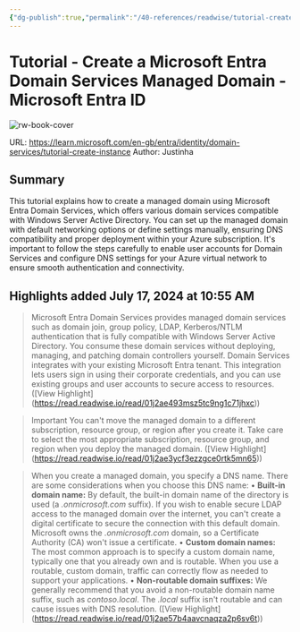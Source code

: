 ```yaml
---
{"dg-publish":true,"permalink":"/40-references/readwise/tutorial-create-a-microsoft-entra-domain-services-managed-domain-microsoft-entra-id/","tags":["rw/articles"]}
---
```


# Tutorial - Create a Microsoft Entra Domain Services Managed Domain - Microsoft Entra ID

![rw-book-cover](https://learn.microsoft.com/en-us/media/open-graph-image.png)
  
URL: https://learn.microsoft.com/en-gb/entra/identity/domain-services/tutorial-create-instance
Author: Justinha

## Summary

This tutorial explains how to create a managed domain using Microsoft Entra Domain Services, which offers various domain services compatible with Windows Server Active Directory. You can set up the managed domain with default networking options or define settings manually, ensuring DNS compatibility and proper deployment within your Azure subscription. It's important to follow the steps carefully to enable user accounts for Domain Services and configure DNS settings for your Azure virtual network to ensure smooth authentication and connectivity.

## Highlights added July 17, 2024 at 10:55 AM
>Microsoft Entra Domain Services provides managed domain services such as domain join, group policy, LDAP, Kerberos/NTLM authentication that is fully compatible with Windows Server Active Directory. You consume these domain services without deploying, managing, and patching domain controllers yourself. Domain Services integrates with your existing Microsoft Entra tenant. This integration lets users sign in using their corporate credentials, and you can use existing groups and user accounts to secure access to resources. ([View Highlight] (https://read.readwise.io/read/01j2ae493msz5tc9ng1c71jhxc))


>Important
>You can't move the managed domain to a different subscription, resource group, or region after you create it. Take care to select the most appropriate subscription, resource group, and region when you deploy the managed domain. ([View Highlight] (https://read.readwise.io/read/01j2ae3ycf3ezzgce0rtk5mn65))


>When you create a managed domain, you specify a DNS name. There are some considerations when you choose this DNS name:
>• **Built-in domain name:** By default, the built-in domain name of the directory is used (a *.onmicrosoft.com* suffix). If you wish to enable secure LDAP access to the managed domain over the internet, you can't create a digital certificate to secure the connection with this default domain. Microsoft owns the *.onmicrosoft.com* domain, so a Certificate Authority (CA) won't issue a certificate.
>• **Custom domain names:** The most common approach is to specify a custom domain name, typically one that you already own and is routable. When you use a routable, custom domain, traffic can correctly flow as needed to support your applications.
>• **Non-routable domain suffixes:** We generally recommend that you avoid a non-routable domain name suffix, such as *contoso.local*. The *.local* suffix isn't routable and can cause issues with DNS resolution. ([View Highlight] (https://read.readwise.io/read/01j2ae57b4aavcnaqza2p6sv6t))


